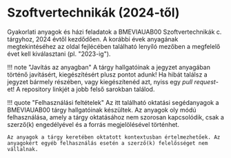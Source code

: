 # Szoftvertechnikák (2024-től)

Gyakorlati anyagok és házi feladatok a BMEVIAUAB00 Szoftvertechnikák c. tárgyhoz, 2024 évtől kezdődően. A korábbi évek anyagának megtekintéséhez az oldal fejlécében található lenyíló mezőben a megfelelő évet kell kiválasztani (pl. "2023-ig").

!!! note "Javítás az anyagban"
    A tárgy hallgatóinak a jegyzet anyagában történő javításért, kiegészítésért plusz pontot adunk! Ha hibát találsz a jegyzet bármely részében, vagy kiegészítenéd azt, nyiss egy _pull request_-et! A repository linkjét a jobb felső sarokban találod.

!!! quote "Felhasználási feltételek"
    Az itt található oktatási segédanyagok a BMEVIAUAB00 tárgy hallgatóinak készültek. Az anyagok oly módú felhasználása, amely a tárgy oktatásához nem szorosan kapcsolódik, csak a szerző(k) engedélyével és a forrás megjelölésével történhet.

    Az anyagok a tárgy keretében oktatott kontextusban értelmezhetőek. Az anyagokért egyéb felhasználás esetén a szerző(k) felelősséget nem vállalnak.

